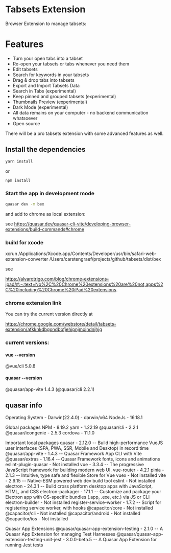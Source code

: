 # Tabsets Extension

Browser Extension to manage tabsets:

# Features

* Turn your open tabs into a tabset
* Re-open your tabsets or tabs whenever you need them
* Edit tabsets
* Search for keywords in your tabsets
* Drag & drop tabs into tabsets
* Export and Import Tabsets Data
* Search in Tabs (experimental)
* Keep pinned and grouped tabsets (experimental)
* Thumbnails Preview (experimental)
* Dark Mode (experimental)
* All data remains on your computer - no backend communication whatsoever
* Open source

There will be a pro tabsets extension with some advanced features as well.

## Install the dependencies
```bash
yarn install
```
or
```bash
npm install
```

### Start the app in development mode
```bash
quasar dev -m bex
```

and add to chrome as local extension:

see https://quasar.dev/quasar-cli-vite/developing-browser-extensions/build-commands#chrome

### build for xcode

xcrun /Applications/Xcode.app/Contents/Developer/usr/bin/safari-web-extension-converter /Users/carstengraef/projects/github/tabsets/dist/bex

see

https://alvarotrigo.com/blog/chrome-extensions-ipad/#:~:text=No%2C%20Chrome%20extensions%20are%20not,apps%2C%20including%20Chrome%20iPad%20extensions.

### chrome extension link

You can try the current version directly at

https://chrome.google.com/webstore/detail/tabsets-extension/afkknkdbgondbbfjehipnjmojndnjhjg

### current versions:

#### vue --version

@vue/cli 5.0.8

#### quasar --version

@quasar/app-vite 1.4.3 (@quasar/cli 2.2.1)

## quasar info

Operating System - Darwin(22.4.0) - darwin/x64
NodeJs - 16.18.1

Global packages
NPM - 8.19.2
yarn - 1.22.19
@quasar/cli - 2.2.1
@quasar/icongenie - 2.5.3
cordova - 11.1.0

Important local packages
quasar - 2.12.0 -- Build high-performance VueJS user interfaces (SPA, PWA, SSR, Mobile and Desktop) in record time
@quasar/app-vite - 1.4.3 -- Quasar Framework App CLI with Vite
@quasar/extras - 1.16.4 -- Quasar Framework fonts, icons and animations
eslint-plugin-quasar - Not installed
vue - 3.3.4 -- The progressive JavaScript framework for building modern web UI.
vue-router - 4.2.1
pinia - 2.1.3 -- Intuitive, type safe and flexible Store for Vue
vuex - Not installed
vite - 2.9.15 -- Native-ESM powered web dev build tool
eslint - Not installed
electron - 24.3.1 -- Build cross platform desktop apps with JavaScript, HTML, and CSS
electron-packager - 17.1.1 -- Customize and package your Electron app with OS-specific bundles (.app, .exe, etc.) via JS or CLI
electron-builder - Not installed
register-service-worker - 1.7.2 -- Script for registering service worker, with hooks
@capacitor/core - Not installed
@capacitor/cli - Not installed
@capacitor/android - Not installed
@capacitor/ios - Not installed

Quasar App Extensions
@quasar/quasar-app-extension-testing - 2.1.0 -- A Quasar App Extension for managing Test Harnesses
@quasar/quasar-app-extension-testing-unit-jest - 3.0.0-beta.5 -- A Quasar App Extension for running Jest tests


